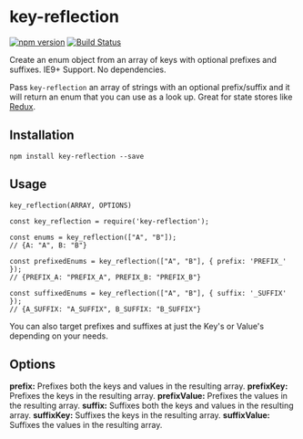 # key-reflection

[![npm version](https://badge.fury.io/js/key-reflection.svg)](http://badge.fury.io/js/key-reflection)
[![Build Status](https://travis-ci.org/soluml/key-reflection.svg?branch=master)](https://travis-ci.org/soluml/key-reflection)

Create an enum object from an array of keys with optional prefixes and suffixes. IE9+ Support. No dependencies.

Pass `key-reflection` an array of strings with an optional prefix/suffix and it will return an enum that you can use as a look up. Great for state stores like [Redux](https://github.com/reduxjs/redux).

## Installation

`npm install key-reflection --save`

## Usage

`key_reflection(ARRAY, OPTIONS)`

```
const key_reflection = require('key-reflection');

const enums = key_reflection(["A", "B"]);
// {A: "A", B: "B"}

const prefixedEnums = key_reflection(["A", "B"], { prefix: 'PREFIX_' });
// {PREFIX_A: "PREFIX_A", PREFIX_B: "PREFIX_B"}

const suffixedEnums = key_reflection(["A", "B"], { suffix: '_SUFFIX' });
// {A_SUFFIX: "A_SUFFIX", B_SUFFIX: "B_SUFFIX"}
```

You can also target prefixes and suffixes at just the Key's or Value's depending on your needs.

## Options

**prefix:** Prefixes both the keys and values in the resulting array.
**prefixKey:** Prefixes the keys in the resulting array.
**prefixValue:** Prefixes the values in the resulting array.
**suffix:** Suffixes both the keys and values in the resulting array.
**suffixKey:** Suffixes the keys in the resulting array.
**suffixValue:** Suffixes the values in the resulting array.
